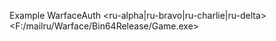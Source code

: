 Example
WarfaceAuth <login> <password> <ru-alpha|ru-bravo|ru-charlie|ru-delta> <g> <F:/mailru/Warface/Bin64Release/Game.exe>
